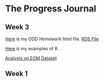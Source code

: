 # The Progress Journal

## Week 3

[Here](odd.html) is my ODD Homework html file. [RDS File](files/odd_car_sales_data_jan_17.rds)

[Here](files/AboutR.html) is my examples of R.

[Analysis on EGM Dataset](files/EGM_W03)

## Week 1
